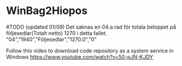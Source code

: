 # WinBag2Hiopos

#TODO (updated 01/09)
Det saknas en 04:a rad för totala beloppet på följesedlar(Totalt netto) 1270 i detta fallet. "04","1940","Följesedlar","1270.0","0"

Follow this video to download code repository as a system service in Windows
https://www.youtube.com/watch?v=50-pJN-KJDY 